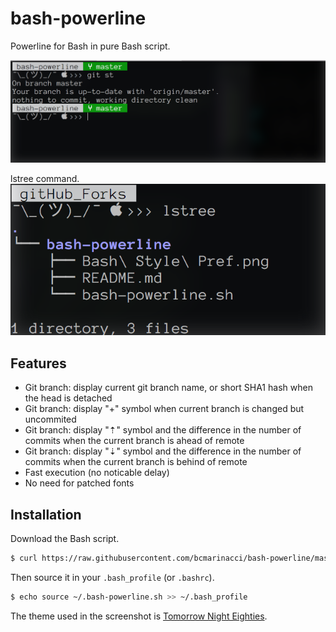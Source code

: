 # bash-powerline

Powerline for Bash in pure Bash script.

![bash-powerline](https://github.com/daksharma/bash-powerline/blob/master/Bash%20Style%20Pref.png)

lstree command.
![lstree](https://github.com/daksharma/bash-powerline/blob/master/lstree-screen-shot.png)

## Features

* Git branch: display current git branch name, or short SHA1 hash when the head is detached
* Git branch: display "+" symbol when current branch is changed but uncommited
* Git branch: display "⇡" symbol and the difference in the number of commits when the current branch is ahead of remote
* Git branch: display "⇣" symbol and the difference in the number of commits when the current branch is behind of remote
* Fast execution (no noticable delay)
* No need for patched fonts

## Installation

Download the Bash script.
```bash
$ curl https://raw.githubusercontent.com/bcmarinacci/bash-powerline/master/bash-powerline.sh > ~/.bash-powerline.sh
```

Then source it in your `.bash_profile` (or `.bashrc`).
```bash
$ echo source ~/.bash-powerline.sh >> ~/.bash_profile
```

The theme used in the screenshot is [Tomorrow Night Eighties](https://github.com/chriskempson/tomorrow-theme/tree/master/OS%20X%20Terminal).
